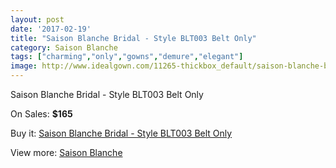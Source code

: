 ```yaml
---
layout: post
date: '2017-02-19'
title: "Saison Blanche Bridal - Style BLT003 Belt Only"
category: Saison Blanche
tags: ["charming","only","gowns","demure","elegant"]
image: http://www.idealgown.com/11265-thickbox_default/saison-blanche-bridal-style-blt003-belt-only.jpg
---
```

Saison Blanche Bridal - Style BLT003 Belt Only

On Sales: **$165**
<a href="https://www.idealgown.com/en/saison-blanche/4613-saison-blanche-bridal-style-blt003-belt-only.html"><amp-img layout="responsive" width="600" height="600" src="//www.idealgown.com/11265-thickbox_default/saison-blanche-bridal-style-blt003-belt-only.jpg" alt="Saison Blanche Bridal - Style BLT003 Belt Only 0" /></a>
<a href="https://www.idealgown.com/en/saison-blanche/4613-saison-blanche-bridal-style-blt003-belt-only.html"><amp-img layout="responsive" width="600" height="600" src="//www.idealgown.com/11266-thickbox_default/saison-blanche-bridal-style-blt003-belt-only.jpg" alt="Saison Blanche Bridal - Style BLT003 Belt Only 1" /></a>

Buy it: [Saison Blanche Bridal - Style BLT003 Belt Only](https://www.idealgown.com/en/saison-blanche/4613-saison-blanche-bridal-style-blt003-belt-only.html "Saison Blanche Bridal - Style BLT003 Belt Only")

View more: [Saison Blanche](https://www.idealgown.com/en/55-saison-blanche "Saison Blanche")
